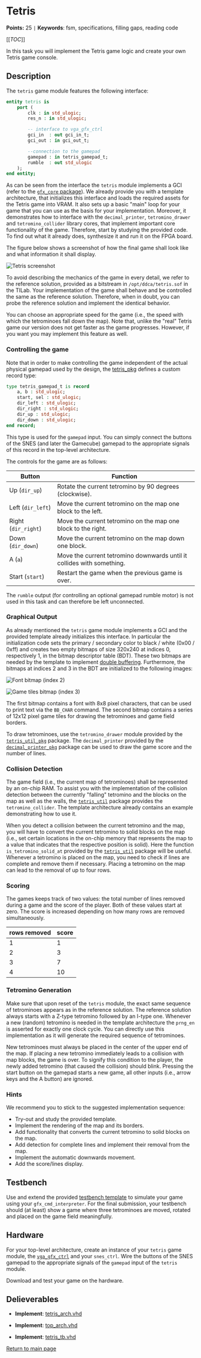 
# Tetris

**Points:** 25 `|` **Keywords**: fsm, specifications, filling gaps, reading code

[[_TOC_]]

In this task you will implement the Tetris game logic and create your own Tetris game console.



## Description

The `tetris` game module features the following interface:



```vhdl
entity tetris is
	port (
		clk : in std_ulogic;
		res_n : in std_ulogic;

		-- interface to vga_gfx_ctrl
		gci_in  : out gci_in_t;
		gci_out : in gci_out_t;

		--connection to the gamepad
		gamepad : in tetris_gamepad_t;
		rumble  : out std_ulogic
	);
end entity;
```


As can be seen from the interface the `tetris` module implements a GCI (refer to the [`gfx_core` package](../../../lib/gfx_core/doc.md)).
We already provide you with a template architecture, that initializes this interface and loads the required assets for the Tetris game into VRAM.
It also sets up a basic "main" loop for your game that you can use as the basis for your implementation.
Moreover, it demonstrates how to interface with the `decimal_printer`, `tetromino_drawer` and `tetromino_collider` library cores, that implement important core functionality of the game.
Therefore, start by studying the provided code.
To find out what it already does, synthesize it and run it on the FPGA board.


The figure below shows a screenshot of how the final game shall look like and what information it shall display.


![Tetris screenshot](.mdata/screenshot.png)

To avoid describing the mechanics of the game in every detail, we refer to the reference solution, provided as a bitstream in `/opt/ddca/tetris.sof` in the TILab.
Your implementation of the game shall behave and be controlled the same as the reference solution.
Therefore, when in doubt, you can probe the reference solution and implement the identical behavior.

You can choose an appropriate speed for the game (i.e., the speed with which the tetrominoes fall down the map).
Note that, unlike the "real" Tetris game our version does not get faster as the game progresses.
However, if you want you may implement this feature as well.




### Controlling the game

Note that in order to make controlling the game independent of the actual physical gamepad used by the design, the [tetris_pkg](src/tetris_pkg.vhd) defines a custom record type:



```vhdl
type tetris_gamepad_t is record
	a, b : std_ulogic;
	start, sel : std_ulogic;
	dir_left : std_ulogic;
	dir_right : std_ulogic;
	dir_up : std_ulogic;
	dir_down : std_ulogic;
end record;
```


This type is used for the `gamepad` input.
You can simply connect the buttons of the SNES (and later the Gamecube) gamepad to the appropriate signals of this record in the top-level architecture.

The controls for the game are as follows:

| Button | Function |
|-|---|
| Up    (`dir_up`)    | Rotate the current tetromino by 90 degrees (clockwise).|
| Left  (`dir_left`)  | Move the current tetromino on the map one block to the left.|
| Right (`dir_right`) | Move the current tetromino on the map one block to the right.|
| Down  (`dir_down`)  | Move the current tetromino on the map down one block.|
| A     (`a`)         | Move the current tetromino downwards until it collides with something.|
| Start (`start`)     | Restart the game when the previous game is over.|

The `rumble` output (for controlling an optional gamepad rumble motor) is not used in this task and can therefore be left unconnected.




### Graphical Output

As already mentioned the `tetris` game module implements a GCI and the provided template already initializes this interface.
In particular the initialization code sets the primary / secondary color to black / white (0x00 / 0xff) and creates two empty bitmaps of size 320x240 at indices 0, respectively 1, in the bitmap descriptor table (BDT).
These two bitmaps are needed by the template to implement [double buffering](https://en.wikipedia.org/wiki/Multiple_buffering#Double_buffering_in_computer_graphics).
Furthermore, the bitmaps at indices 2 and 3 in the BDT are initialized to the following images:


![Font bitmap (index 2)](.mdata/font.png)


![Game tiles bitmap (index 3)](.mdata/tiles.png)

The first bitmap contains a font with 8x8 pixel characters, that can be used to print text via the `BB_CHAR` command.
The second bitmap contains a series of 12x12 pixel game tiles for drawing the tetrominoes and game field borders.

To draw tetrominoes, use the `tetromino_drawer` module provided by the [`tetris_util_pkg`](../../../lib/tetris_util/doc.md) package.
The `decimal_printer` provided by the [`decimal_printer_pkg`](../../../lib/decimal_printer/doc.md) package can be used to draw the game score and the number of lines.




### Collision Detection

The game field (i.e., the current map of tetrominoes) shall be represented by an on-chip RAM.
To assist you with the implementation of the collision detection between the currently "falling" tetromino and the blocks on the map as well as the walls, the [`tetris_util`](../../../lib/tetris_util/doc.md) package provides the `tetromino_collider`.
The template architecture already contains an example demonstrating how to use it.

When you detect a collision between the current tetromino and the map, you will have to convert the current tetromino to solid blocks on the map (i.e., set certain locations in the on-chip memory that represents the map to a value that indicates that the respective position is solid).
Here the function `is_tetromino_solid_at` provided by the [`tetris_util`](../../../lib/tetris_util/doc.md) package will be useful.
Whenever a tetromino is placed on the map, you need to check if lines are complete and remove them if necessary.
Placing a tetromino on the map can lead to the removal of up to four rows.




### Scoring

The games keeps track of two values: the total number of lines removed during a game and the score of the player.
Both of these values start at zero.
The score is increased depending on how many rows are removed simultaneously.

|rows removed | score |
|-|-|
| 1 | 1 |
| 2 | 3 |
| 3 | 7 |
| 4 | 10 |




### Tetromino Generation

Make sure that upon reset of the `tetris` module, the exact same sequence of tetrominoes appears as in the reference solution.
The reference solution always starts with a Z-type tetromino followed by an I-type one.
Whenever a new (random) tetromino is needed in the template architecture the `prng_en` is asserted for exactly one clock cycle.
You can directly use this implementation as it will generate the required sequence of tetrominoes.

New tetrominoes must always be placed in the center of the upper end of the map.
If placing a new tetromino immediately leads to a collision with map blocks, the game is over.
To signify this condition to the player, the newly added tetromino (that caused the collision) should blink.
Pressing the start button on the gamepad starts a new game, all other inputs (i.e., arrow keys and the A button) are ignored.




### Hints

We recommend you to stick to the suggested implementation sequence:
- Try-out and study the provided template.
- Implement the rendering of the map and its borders.
- Add functionality that converts the current tetromino to solid blocks on the map.
- Add detection for complete lines and implement their removal from the map.
- Implement the automatic downwards movement.
- Add the score/lines display.




## Testbench

Use and extend the provided [testbench template](tb/tetris_tb.vhd) to simulate your game using your `gfx_cmd_interpreter`.
For the final submission, your testbench should (at least) show a game where three tetrominoes are moved, rotated and placed on the game field meaningfully.




## Hardware

For your top-level architecture, create an instance of your `tetris` game module, the [`vga_gfx_ctrl`](../../../lib/vga_gfx_ctrl/doc.md) and your `snes_ctrl`. Wire the buttons of the SNES gamepad to the appropriate signals of the `gamepad` input of the `tetris` module.

Download and test your game on the hardware.



## Delieverables

- **Implement**: [tetris_arch.vhd](src/tetris_arch.vhd)

- **Implement**: [top_arch.vhd](top_arch.vhd)

- **Implement**: [tetris_tb.vhd](tb/tetris_tb.vhd)


[Return to main page](../../../README.md)
